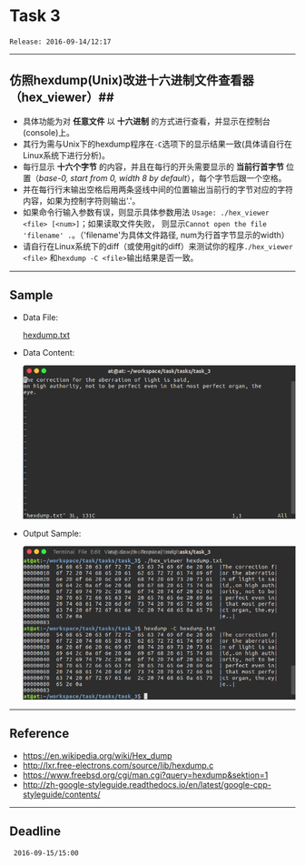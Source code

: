 # Task 3 #
`Release: 2016-09-14/12:17`

---
## 仿照hexdump(Unix)改进十六进制文件查看器（hex_viewer）##
* 具体功能为对 __任意文件__ 以 __十六进制__ 的方式进行查看，并显示在控制台(console)上。
* 其行为需与Unix下的hexdump程序在`-C`选项下的显示结果一致(具体请自行在Linux系统下进行分析)。
* 每行显示 __十六个字节__ 的内容，并且在每行的开头需要显示的 __当前行首字节__ 位置（_base-0,
start from 0, width 8 by default_），每个字节后跟一个空格。
* 并在每行行末输出空格后用两条竖线中间的位置输出当前行的字节对应的字符内容，如果为控制字符则输出'.'。
* 如果命令行输入参数有误，则显示具体参数用法 ``Usage: ./hex_viewer <file> [<num>]``；如果读取文件失败，
则显示``Cannot open the file 'filename' .``。（'filename'为具体文件路径, num为行首字节显示的width）
* 请自行在Linux系统下的diff（或使用git的diff）来测试你的程序`./hex_viewer <file>`
和`hexdump -C <file>`输出结果是否一致。

---
## Sample ##
* Data File:

	[hexdump.txt](./sample/hexdump.txt)
* Data Content:  

	![data content](./sample/data_content.png)

* Output Sample:  

	![output sample](./sample/output_sample.png)

---
##  Reference ##
* https://en.wikipedia.org/wiki/Hex_dump
* http://lxr.free-electrons.com/source/lib/hexdump.c
* https://www.freebsd.org/cgi/man.cgi?query=hexdump&sektion=1
* http://zh-google-styleguide.readthedocs.io/en/latest/google-cpp-styleguide/contents/

---
## Deadline ##
	 2016-09-15/15:00
